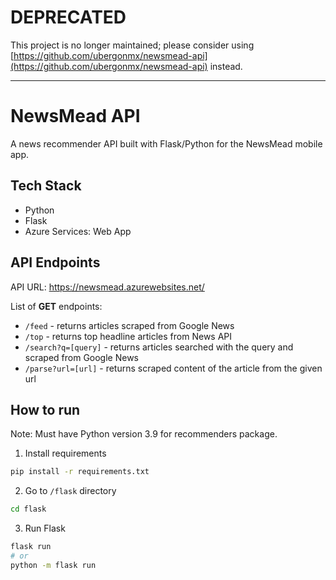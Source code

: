 # DEPRECATED
This project is no longer maintained; please consider using [https://github.com/ubergonmx/newsmead-api](https://github.com/ubergonmx/newsmead-api) instead.

-----

# NewsMead API

A news recommender API built with Flask/Python for the NewsMead mobile app.

## Tech Stack

- Python
- Flask
- Azure Services: Web App

## API Endpoints

API URL: https://newsmead.azurewebsites.net/

List of **GET** endpoints:

- `/feed` - returns articles scraped from Google News
- `/top` - returns top headline articles from News API
- `/search?q=[query]` - returns articles searched with the query and scraped from Google News
- `/parse?url=[url]` - returns scraped content of the article from the given url

## How to run

Note: Must have Python version 3.9 for recommenders package.

1. Install requirements

```bash
pip install -r requirements.txt
```

2. Go to `/flask` directory

```bash
cd flask
```

3. Run Flask

```bash
flask run
# or
python -m flask run
```
